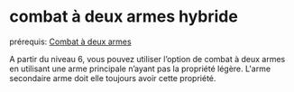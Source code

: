 # combat à deux armes hybride
prérequis: [Combat à deux armes](../../1.%20Talent%20de%20base/Style%20de%20combat.md#Combat%20à%20deux%20armes)

A partir du niveau 6, vous pouvez utiliser l’option de combat à deux armes en utilisant une arme principale n’ayant pas la propriété légère. L'arme secondaire arme doit elle toujours avoir cette propriété.